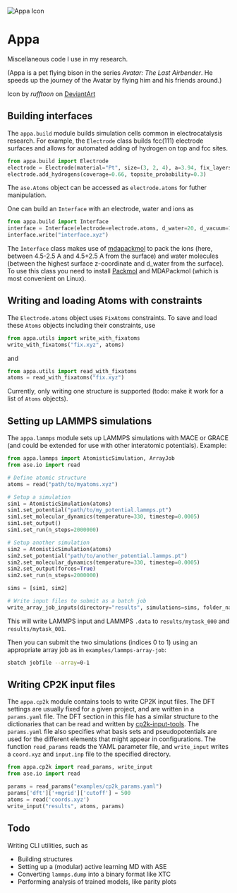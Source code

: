 ![Appa Icon](https://images-wixmp-ed30a86b8c4ca887773594c2.wixmp.com/f/0a1d2e33-9dcf-47be-8ecd-c0af5458c545/drieup-065047ff-715e-467b-a309-31ff11b7a61a.jpg/v1/fill/w_150,h_150,q_75,strp/appa_icon_by_rufftoon_drieup-fullview.jpg?token=eyJ0eXAiOiJKV1QiLCJhbGciOiJIUzI1NiJ9.eyJzdWIiOiJ1cm46YXBwOjdlMGQxODg5ODIyNjQzNzNhNWYwZDQxNWVhMGQyNmUwIiwiaXNzIjoidXJuOmFwcDo3ZTBkMTg4OTgyMjY0MzczYTVmMGQ0MTVlYTBkMjZlMCIsIm9iaiI6W1t7ImhlaWdodCI6Ijw9MjAwIiwicGF0aCI6IlwvZlwvMGExZDJlMzMtOWRjZi00N2JlLThlY2QtYzBhZjU0NThjNTQ1XC9kcmlldXAtMDY1MDQ3ZmYtNzE1ZS00NjdiLWEzMDktMzFmZjExYjdhNjFhLmpwZyIsIndpZHRoIjoiPD0yMDAifV1dLCJhdWQiOlsidXJuOnNlcnZpY2U6aW1hZ2Uub3BlcmF0aW9ucyJdfQ.nmOkivf8pvdmI2b2LL6Qa_qBiid5-RG7JfypiQdTHZ8)

# Appa

Miscellaneous code I use in my research.

(Appa is a pet flying bison in the series *Avatar: The Last Airbender*. He speeds up the journey of the Avatar by flying him and his friends around.)

Icon by *rufftoon* on [DeviantArt](https://www.deviantart.com/rufftoon/art/Appa-Icon-46208689)

## Building interfaces
The `appa.build` module builds simulation cells common in electrocatalysis research. For example, the `Electrode` class builds  fcc(111) electrode surfaces and allows for automated adding of hydrogen on top and fcc sites.

```python
from appa.build import Electrode
electrode = Electrode(material="Pt", size=(3, 2, 4), a=3.94, fix_layers=2)
electrode.add_hydrogens(coverage=0.66, topsite_probability=0.3)
```

The `ase.Atoms` object can be accessed as `electrode.atoms` for futher manipulation.

One can build an `Interface` with an electrode, water and ions as

```python
from appa.build import Interface
interface = Interface(electrode=electrode.atoms, d_water=20, d_vacuum=15, ions={"Na": 4.5}, ion_delta_z=2.5)
interface.write("interface.xyz")
```

The `Interface` class makes use of [mdapackmol](https://github.com/MDAnalysis/MDAPackmol) to pack the ions (here, between 4.5-2.5 A and 4.5+2.5 A from the surface) and water molecules (between the highest surface z-coordinate and d_water from the surface). To use this class you need to install [Packmol](https://m3g.github.io/packmol/) and MDAPackmol (which is most convenient on Linux).

## Writing and loading Atoms with constraints

The `Electrode.atoms` object uses `FixAtoms` constraints. To save and load these `Atoms` objects including their constraints, use

```python
from appa.utils import write_with_fixatoms
write_with_fixatoms("fix.xyz", atoms)
```

and

```python
from appa.utils import read_with_fixatoms
atoms = read_with_fixatoms("fix.xyz")
```

Currently, only writing one structure is supported (todo: make it work for a list of `Atoms` objects).

## Setting up LAMMPS simulations
The `appa.lammps` module sets up LAMMPS simulations with MACE or GRACE (and could be extended for use with other interatomic potentials). Example:

```python
from appa.lammps import AtomisticSimulation, ArrayJob
from ase.io import read

# Define atomic structure
atoms = read("path/to/myatoms.xyz")

# Setup a simulation
sim1 = AtomisticSimulation(atoms)
sim1.set_potential("path/to/my_potential.lammps.pt")
sim1.set_molecular_dynamics(temperature=330, timestep=0.0005)
sim1.set_output()
sim1.set_run(n_steps=2000000)

# Setup another simulation
sim2 = AtomisticSimulation(atoms)
sim2.set_potential("path/to/another_potential.lammps.pt")
sim2.set_molecular_dynamics(temperature=330, timestep=0.0005)
sim2.set_output(forces=True)
sim2.set_run(n_steps=2000000)

sims = [sim1, sim2]

# Write input files to submit as a batch job
write_array_job_inputs(directory="results", simulations=sims, folder_name="mytask")
```

This will write LAMMPS input and LAMMPS `.data` to `results/mytask_000` and `results/mytask_001`. 

Then you can submit the two simulations (indices 0 to 1) using an appropriate array job as in `examples/lammps-array-job`:

```bash
sbatch jobfile --array=0-1
```

## Writing CP2K input files
The `appa.cp2k` module contains tools to write CP2K input files. The DFT settings are usually fixed for a given project, and are written in a `params.yaml` file. The DFT section in this file has a similar structure to the dictionaries that can be read and written by [cp2k-input-tools](https://github.com/cp2k/cp2k-input-tools). The `params.yaml` file also specifies what basis sets and pseudopotentials are used for the different elements that might appear in configurations. The function `read_params` reads the YAML parameter file, and `write_input` writes a `coord.xyz` and `input.inp` file to the specified directory.

```python
from appa.cp2k import read_params, write_input
from ase.io import read

params = read_params("examples/cp2k_params.yaml")
params['dft']['+mgrid']['cutoff'] = 500
atoms = read('coords.xyz')
write_input("results", atoms, params)
```

## Todo

Writing CLI utilities, such as 

* Building structures 
* Setting up a (modular) active learning MD with ASE 
* Converting `lammps.dump` into a binary format like XTC
* Performing analysis of trained models, like parity plots
